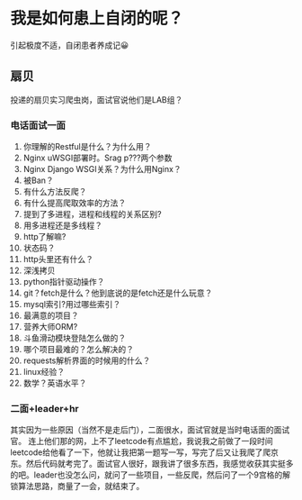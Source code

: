 # 我是如何患上自闭的呢？
引起极度不适，自闭患者养成记😀
## 扇贝
投递的扇贝实习爬虫岗，面试官说他们是LAB组？
### 电话面试一面
1. 你理解的Restful是什么？为什么用？
2. Nginx uWSGI部署时。Srag p???两个参数
3. Nginx Django WSGI关系？为什么用Nginx？
4. 被Ban？
6. 有什么方法反爬？
7. 有什么提高爬取效率的方法？
8. 提到了多进程，进程和线程的关系区别?
9. 用多进程还是多线程？
10. http了解嘛?
11. 状态码？
12. http头里还有什么？
13. 深浅拷贝
14. python指针驱动操作？
15. git？fetch是什么？他到底说的是fetch还是什么玩意？
16. mysql索引?用过哪些索引？
17. 最满意的项目？
18. 营养大师ORM? 
19. 斗鱼滑动模块登陆怎么做的？
20. 哪个项目最难的？怎么解决的？
21. requests解析界面的时候用的什么？
22. linux经验？
23. 数学？英语水平？
### 二面+leader+hr
其实因为一些原因（当然不是走后门），二面很水，面试官就是当时电话面的面试官。
连上他们那的网，上不了leetcode有点尴尬，我说我之前做了一段时间leetcode给他看了一下，他就让我把第一题写一写，写完了后又让我爬了爬京东。然后代码就考完了。面试官人很好，跟我讲了很多东西，我感觉收获其实挺多的吧。leader也没怎么问，就问了一些项目，一些反爬，然后问了一个9宫格的解锁算法思路，商量了一会，就结束了。

